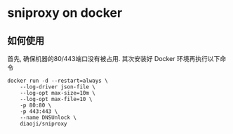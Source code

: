 # sniproxy on docker

## 如何使用

首先, 确保机器的80/443端口没有被占用. 其次安装好 Docker 环境再执行以下命令
```
docker run -d --restart=always \
    --log-driver json-file \
    --log-opt max-size=10m \
    --log-opt max-file=10 \
    -p 80:80 \
    -p 443:443 \
    --name DNSUnlock \
    diaoji/sniproxy
```
